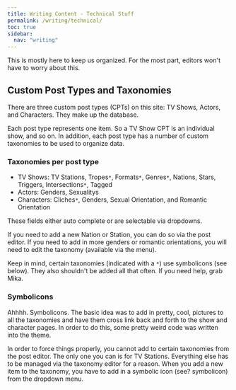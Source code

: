 ```yaml
---
title: Writing Content - Technical Stuff
permalink: /writing/technical/
toc: true
sidebar:
  nav: "writing"
---
```


This is mostly here to keep us organized. For the most part, editors won't have to worry about this.

## Custom Post Types and Taxonomies

There are three custom post types (CPTs) on this site: TV Shows, Actors, and Characters. They make up the database.

Each post type represents one item. So a TV Show CPT is an individual show, and so on. In addition, each post type has a number of custom taxonomies to be used to organize data.

### Taxonomies per post type

* TV Shows: TV Stations, Tropes`*`, Formats`*`, Genres`*`, Nations, Stars, Triggers, Intersections`*`, Tagged
* Actors: Genders, Sexualitys
* Characters: Cliches`*`, Genders, Sexual Orientation, and Romantic Orientation

These fields either auto complete or are selectable via dropdowns.

If you need to add a new Nation or Station, you can do so via the post editor. If you need to add in more genders or romantic orientations, you will need to edit the taxonomy (available via the menu).

Keep in mind, certain taxonomies (indicated with a `*`) use symbolicons (see below). They also shouldn't be added  all that often. If you need help, grab Mika.

### Symbolicons

Ahhhh. Symbolicons. The basic idea was to add in pretty, cool, pictures to all the taxonomies and have them cross link back and forth to the show and character pages. In order to do this, some pretty weird code was written into the theme.

In order to force things properly, you cannot add to certain taxonomies from the post editor. The only one you can is for TV Stations. Everything else has to be managed via the taxonomy editor for a reason. When you add a new item to the taxonomy, you have to add in a symbolic icon (see? symbolicon) from the dropdown menu.
